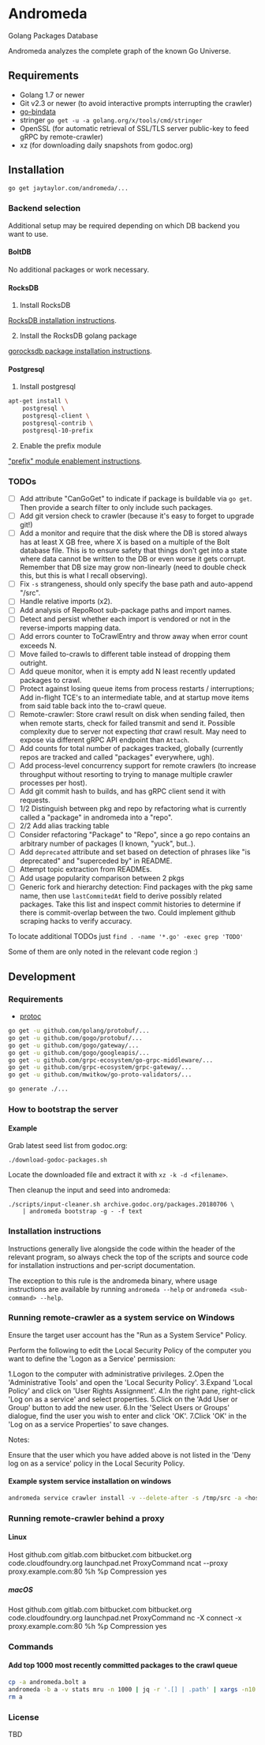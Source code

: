 # Andromeda

Golang Packages Database

Andromeda analyzes the complete graph of the known Go Universe.

## Requirements

* Golang 1.7 or newer
* Git v2.3 or newer (to avoid interactive prompts interrupting the crawler)
* [go-bindata](https://github.com/jteeuwen/go-bindata)
* stringer `go get -u -a golang.org/x/tools/cmd/stringer`
* OpenSSL (for automatic retrieval of SSL/TLS server public-key to feed gRPC by remote-crawler)
* xz (for downloading daily snapshots from godoc.org)

## Installation

```bash
go get jaytaylor.com/andromeda/...
```

### Backend selection

Additional setup may be required depending on which DB backend you want to use.

#### BoltDB

No additional packages or work necessary.

#### RocksDB

1. Install RocksDB

[RocksDB installation instructions](https://github.com/facebook/rocksdb/blob/master/INSTALL.md).

2. Install the RocksDB golang package

[gorocksdb package installation instructions](https://github.com/tecbot/gorocksdb#install).

#### Postgresql

1. Install postgresql

```bash
apt-get install \
    postgresql \
    postgresql-client \
    postgresql-contrib \
    postgresql-10-prefix
```

2. Enable the prefix module

["prefix" module enablement instructions](https://github.com/dimitri/prefix#installation).

### TODOs

- [ ] Add attribute "CanGoGet" to indicate if package is buildable via `go get`.  Then provide a search filter to only include such packages.
- [ ] Add git version check to crawler (because it's easy to forget to upgrade git!)
- [ ] Add a monitor and require that the disk where the DB is stored always has at least X GB free, where X is based on a multiple of the Bolt database file.  This is to ensure safety that things don't get into a state where data cannot be written to the DB or even worse it gets corrupt.  Remember that DB size may grow non-linearly (need to double check this, but this is what I recall observing).
- [ ] Fix `-s` strangeness, should only specify the base path and auto-append "/src".
- [ ] Handle relative imports (x2).
- [ ] Add analysis of RepoRoot sub-package paths and import names.
- [ ] Detect and persist whether each import is vendored or not in the reverse-imports mapping data.
- [ ] Add errors counter to ToCrawlEntry and throw away when error count exceeds N.
- [ ] Move failed to-crawls to different table instead of dropping them outright.
- [ ] Add queue monitor, when it is empty add N least recently updated packages to crawl.
- [ ] Protect against losing queue items from process restarts / interruptions; Add in-flight TCE's to an intermediate table, and at startup move items from said table back into the to-crawl queue.
- [ ] Remote-crawler: Store crawl result on disk when sending failed, then when remote starts, check for failed transmit and send it.  Possible complexity due to server not expecting _that_ crawl result.  May need to expose via different gRPC API endpoint than `Attach`.
- [ ] Add counts for total number of packages tracked, globally (currently repos are tracked and called "packages" everywhere, ugh).
- [ ] Add process-level concurrency support for remote crawlers (to increase throughput without resorting to trying to manage multiple crawler processes per host).
- [ ] Add git commit hash to builds, and has gRPC client send it with requests.
- [ ] 1/2 Distinguish between pkg and repo by refactoring what is currently called a "package" in andromeda into a "repo".
- [ ] 2/2 Add alias tracking table
- [ ] Consider refactoring "Package" to "Repo", since a go repo contains an arbitrary number of packages (I known, "yuck", but..).
- [ ] Add `deprecated` attribute and set based on detection of phrases like "is deprecated" and "superceded by" in README.
- [ ] Attempt topic extraction from READMEs.
- [ ] Add usage popularity comparison between 2 pkgs
- [ ] Generic fork and hierarchy detection: Find packages with the pkg same name, then use `lastCommitedAt` field to derive possibly related packages.  Take this list and inspect commit histories to determine if there is commit-overlap between the two.  Could implement github scraping hacks to verify accuracy.

To locate additional TODOs just `find . -name '*.go' -exec grep 'TODO'`

Some of them are only noted in the relevant code region :)

## Development

### Requirements

* [protoc](https://github.com/google/protobuf/releases)

```bash
go get -u github.com/golang/protobuf/...
go get -u github.com/gogo/protobuf/...
go get -u github.com/gogo/gateway/...
go get -u github.com/gogo/googleapis/...
go get -u github.com/grpc-ecosystem/go-grpc-middleware/...
go get -u github.com/grpc-ecosystem/grpc-gateway/...
go get -u github.com/mwitkow/go-proto-validators/...

go generate ./...
```

### How to bootstrap the server

#### Example

Grab latest seed list from godoc.org:

```
./download-godoc-packages.sh
```

Locate the downloaded file and extract it with `xz -k -d <filename>`.

Then cleanup the input and seed into andromeda:

```
./scripts/input-cleaner.sh archive.godoc.org/packages.20180706 \
    | andromeda bootstrap -g - -f text
```

### Installation instructions

Instructions generally live alongside the code within the header of the relevant program, so always check the top of the scripts and source code for installation instructions and per-script documentation.

The exception to this rule is the andromeda binary, where usage instructions are available by running `andromeda --help` or `andromeda <sub-command> --help`.

### Running remote-crawler as a system service on Windows

Ensure the target user account has the "Run as a System Service" Policy.

Perform the following to edit the Local Security Policy of the computer you want to define the 'Logon as a Service' permission:

1.Logon to the computer with administrative privileges. 
2.Open the 'Administrative Tools' and open the 'Local Security Policy'.
3.Expand 'Local Policy' and click on 'User Rights Assignment'.
4.In the right pane, right-click 'Log on as a service' and select properties. 
5.Click on the 'Add User or Group' button to add the new user. 
6.In the 'Select Users or Groups' dialogue, find the user you wish to enter and click 'OK'.
7.Click 'OK' in the 'Log on as a service Properties' to save changes. 

Notes:

Ensure that the user which you have added above is not listed in the 'Deny log on as a service' policy in the Local Security Policy.

#### Example system service installation on windows

```bash
andromeda service crawler install -v --delete-after -s /tmp/src -a <host.name>:443 -c <path-to-letsencrypt-cert.pem> -u .\<windows-username> -p <windows-password>
```
### Running remote-crawler behind a proxy

#### Linux
Host github.com gitlab.com bitbucket.com bitbucket.org code.cloudfoundry.org launchpad.net
    ProxyCommand ncat --proxy proxy.example.com:80 %h %p
    Compression yes

##### macOS
Host github.com gitlab.com bitbucket.com bitbucket.org code.cloudfoundry.org launchpad.net
    ProxyCommand nc -X connect -x proxy.example.com:80 %h %p
    Compression yes

### Commands

#### Add top 1000 most recently committed packages to the crawl queue

```bash
cp -a andromeda.bolt a
andromeda -b a -v stats mru -n 1000 | jq -r '.[] | .path' | xargs -n10 andromeda remote enqueue -a 127.0.0.1:8001 -v -f
rm a
```

### License

TBD

